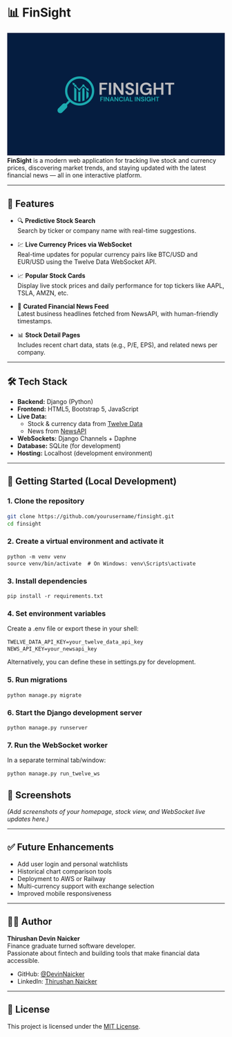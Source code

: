 # 📊 FinSight
![logo](images/FinSight.png)
**FinSight** is a modern web application for tracking live stock and currency prices, discovering market trends, and staying updated with the latest financial news — all in one interactive platform.

---

## 🚀 Features

- 🔍 **Predictive Stock Search**  
  Search by ticker or company name with real-time suggestions.

- 💹 **Live Currency Prices via WebSocket**  
  Real-time updates for popular currency pairs like BTC/USD and EUR/USD using the Twelve Data WebSocket API.

- 📈 **Popular Stock Cards**  
  Display live stock prices and daily performance for top tickers like AAPL, TSLA, AMZN, etc.

- 📰 **Curated Financial News Feed**  
  Latest business headlines fetched from NewsAPI, with human-friendly timestamps.

- 📊 **Stock Detail Pages**  
  Includes recent chart data, stats (e.g., P/E, EPS), and related news per company.

---

## 🛠️ Tech Stack

- **Backend:** Django (Python)  
- **Frontend:** HTML5, Bootstrap 5, JavaScript  
- **Live Data:**  
  - Stock & currency data from [Twelve Data](https://twelvedata.com/)  
  - News from [NewsAPI](https://newsapi.org/)  
- **WebSockets:** Django Channels + Daphne  
- **Database:** SQLite (for development)  
- **Hosting:** Localhost (development environment)

---

## 🧪 Getting Started (Local Development)

### 1. Clone the repository

```bash
git clone https://github.com/yourusername/finsight.git
cd finsight
```
### 2. Create a virtual environment and activate it
```
python -m venv venv
source venv/bin/activate  # On Windows: venv\Scripts\activate
```
### 3. Install dependencies
```
pip install -r requirements.txt
```
### 4. Set environment variables

Create a .env file or export these in your shell:
```
TWELVE_DATA_API_KEY=your_twelve_data_api_key
NEWS_API_KEY=your_newsapi_key
```
Alternatively, you can define these in settings.py for development.

### 5. Run migrations
```
python manage.py migrate
```
### 6. Start the Django development server
```
python manage.py runserver
```
### 7. Run the WebSocket worker

In a separate terminal tab/window:
```
python manage.py run_twelve_ws
```

## 📸 Screenshots

_(Add screenshots of your homepage, stock view, and WebSocket live updates here.)_

---

## ✅ Future Enhancements

- Add user login and personal watchlists  
- Historical chart comparison tools  
- Deployment to AWS or Railway  
- Multi-currency support with exchange selection  
- Improved mobile responsiveness  

---

## 👨‍💻 Author

**Thirushan Devin Naicker**  
Finance graduate turned software developer.  
Passionate about fintech and building tools that make financial data accessible.

- GitHub: [@DevinNaicker](https://github.com/DevinNaicker)  
- LinkedIn: [Thirushan Naicker](https://www.linkedin.com/in/devin-naicker-659711a4)

---

## 📄 License

This project is licensed under the [MIT License](LICENSE).
